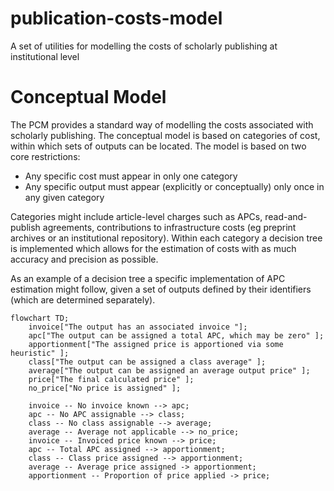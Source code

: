 # publication-costs-model
A set of utilities for modelling the costs of scholarly publishing at institutional level

# Conceptual Model

The PCM provides a standard way of modelling the costs associated with scholarly publishing. 
The conceptual model is based on categories of cost, within which sets of outputs can be located.
The model is based on two core restrictions:

* Any specific cost must appear in only one category
* Any specific output must appear (explicitly or conceptually) only once in any given category

Categories might include article-level charges such as APCs, read-and-publish agreements, contributions to
infrastructure costs (eg preprint archives or an institutional repository). Within each category a decision
tree is implemented which allows for the estimation of costs with as much accuracy and precision as possible.

As an example of a decision tree a specific implementation of APC estimation might follow, given a set of
outputs defined by their identifiers (which are determined separately).

```mermaid
flowchart TD;
    invoice["The output has an associated invoice "];
    apc["The output can be assigned a total APC, which may be zero" ];
    apportionment["The assigned price is apportioned via some heuristic" ];
    class["The output can be assigned a class average" ];
    average["The output can be assigned an average output price" ];
    price["The final calculated price" ];
    no_price["No price is assigned" ];
    
    invoice -- No invoice known --> apc;
    apc -- No APC assignable --> class;
    class -- No class assignable --> average;
    average -- Average not applicable --> no_price;
    invoice -- Invoiced price known --> price;
    apc -- Total APC assigned --> apportionment;
    class -- Class price assigned --> apportionment;
    average -- Average price assigned -> apportionment;
    apportionment -- Proportion of price applied -> price;
```
